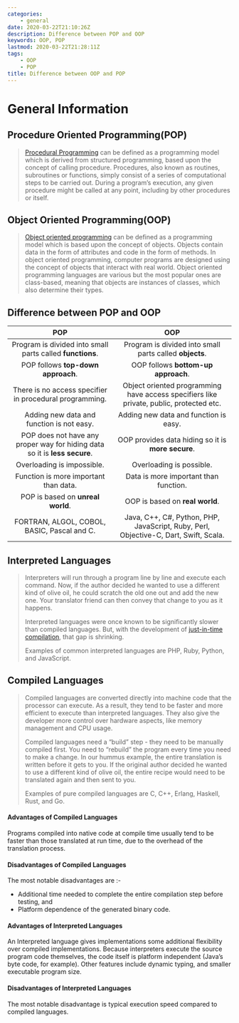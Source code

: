 ```yaml
---
categories:
    - general
date: 2020-03-22T21:10:26Z
description: Difference between POP and OOP
keywords: OOP, POP
lastmod: 2020-03-22T21:28:11Z
tags:
    - OOP
    - POP
title: Difference between OOP and POP
---
```




# General Information

## Procedure Oriented Programming(POP)

> [Procedural Programming](https://www.geeksforgeeks.org/introduction-of-programming-paradigms/) can be defined as a programming model which is
> derived from structured programming, based upon the concept of calling procedure. Procedures, also known as routines, subroutines or functions,
> simply
> consist of a series of computational steps to be carried out. During a program’s execution, any given procedure might be called at any point,
> including by other procedures or itself.

## Object Oriented Programming(OOP)

> [Object oriented programming](https://www.geeksforgeeks.org/basic-concepts-of-object-oriented-programming-using-c/) can be defined as a programming
> model which is based upon the concept of objects. Objects contain data in the form of attributes and code in the form of methods. In object oriented
> programming, computer programs are designed using the concept of objects that interact with real world. Object oriented programming languages are
> various but the most popular ones are class-based, meaning that objects are instances of classes, which also determine their types.

## Difference between POP and OOP

|                                    POP                                     |                                           OOP                                           |
|:--------------------------------------------------------------------------:|:---------------------------------------------------------------------------------------:|
|         Program is divided into small parts called **functions**.          |                 Program is divided into small parts called **objects**.                 |
|                     POP follows **top-down approach**.                     |                           OOP follows **bottom-up approach**.                           |
|          There is no access specifier in procedural programming.           | Object oriented programming have access specifiers like private, public, protected etc. |
|                 Adding new data and function is not easy.                  |                          Adding new data and function is easy.                          |
| POP does not have any proper way for hiding data so it is **less secure**. |                   OOP provides data hiding so it is **more secure**.                    |
|                         Overloading is impossible.                         |                                Overloading is possible.                                 |
|                   Function is more important than data.                    |                          Data is more important than function.                          |
|                     POP is based on **unreal world**.                      |                             OOP is based on **real world**.                             |
|                FORTRAN, ALGOL, COBOL,  BASIC, Pascal and C.                | Java, C++, C#, Python,  PHP, JavaScript, Ruby, Perl,  Objective-C, Dart, Swift, Scala.  |

## Interpreted Languages

> Interpreters will run through a program line by line and execute each command. Now, if the author decided he wanted to use a different kind of olive
> oil, he could scratch the old one out and add the new one. Your translator friend can then convey that change to you as it happens.
>
>   Interpreted languages were once known to be significantly slower than compiled languages. But, with the development
> of [just-in-time compilation](https://guide.freecodecamp.org/computer-science/just-in-time-compilation), that gap is shrinking.
>
>   Examples of common interpreted languages are PHP, Ruby, Python, and JavaScript.

## Compiled Languages

> Compiled languages are converted directly into machine code that the processor can execute. As a result, they tend to be faster and more efficient
> to execute than interpreted languages. They also give the developer more control over hardware aspects, like memory management and CPU usage.
>
>   Compiled languages need a “build” step - they need to be manually compiled first. You need to “rebuild” the program every time you need to make a
> change. In our hummus example, the entire translation is written before it gets to you. If the original author decided he wanted to use a different
> kind of olive oil, the entire recipe would need to be translated again and then sent to you.
>
>   Examples of pure compiled languages are C, C++, Erlang, Haskell, Rust, and Go.

#### Advantages of Compiled Languages

Programs compiled into native code at compile time usually tend to be faster than those translated at run time, due to the overhead of the translation
process.

#### Disadvantages of Compiled Languages

The most notable disadvantages are :-

- Additional time needed to complete the entire compilation step before testing, and
- Platform dependence of the generated binary code.

#### Advantages of Interpreted Languages

An Interpreted language gives implementations some additional flexibility over compiled implementations. Because interpreters execute the source
program code themselves, the code itself is platform independent (Java’s byte code, for example). Other features include dynamic typing, and smaller
executable program size.

#### Disadvantages of Interpreted Languages

The most notable disadvantage is typical execution speed compared to compiled languages.

